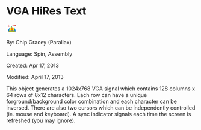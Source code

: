 # VGA HiRes Text

![logo_icon.gif](logo_icon.gif)

By: Chip Gracey (Parallax)

Language: Spin, Assembly

Created: Apr 17, 2013

Modified: April 17, 2013

This object generates a 1024x768 VGA signal which contains 128 columns x 64 rows of 8x12 characters. Each row can have a unique forground/background color combination and each character can be inversed. There are also two cursors which can be independently controlled (ie. mouse and keyboard). A sync indicator signals each time the screen is refreshed (you may ignore).
